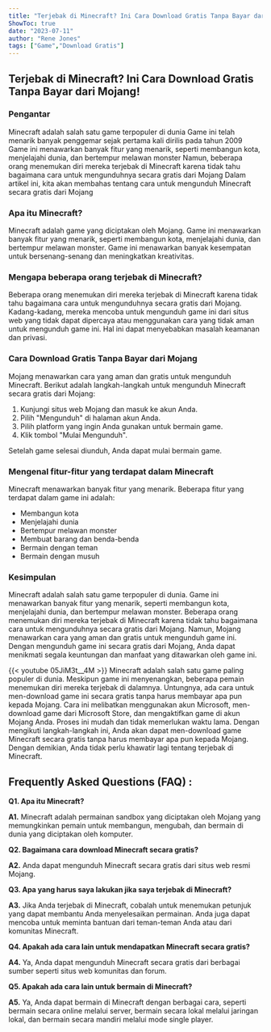 ```yaml
---
title: "Terjebak di Minecraft? Ini Cara Download Gratis Tanpa Bayar dari Mojang!"
ShowToc: true 
date: "2023-07-11"
author: "Rene Jones" 
tags: ["Game","Download Gratis"]
---
```

## Terjebak di Minecraft? Ini Cara Download Gratis Tanpa Bayar dari Mojang!

### Pengantar
Minecraft adalah salah satu game terpopuler di dunia Game ini telah menarik banyak penggemar sejak pertama kali dirilis pada tahun 2009 Game ini menawarkan banyak fitur yang menarik, seperti membangun kota, menjelajahi dunia, dan bertempur melawan monster Namun, beberapa orang menemukan diri mereka terjebak di Minecraft karena tidak tahu bagaimana cara untuk mengunduhnya secara gratis dari Mojang Dalam artikel ini, kita akan membahas tentang cara untuk mengunduh Minecraft secara gratis dari Mojang

### Apa itu Minecraft?
Minecraft adalah game yang diciptakan oleh Mojang. Game ini menawarkan banyak fitur yang menarik, seperti membangun kota, menjelajahi dunia, dan bertempur melawan monster. Game ini menawarkan banyak kesempatan untuk bersenang-senang dan meningkatkan kreativitas.

### Mengapa beberapa orang terjebak di Minecraft?
Beberapa orang menemukan diri mereka terjebak di Minecraft karena tidak tahu bagaimana cara untuk mengunduhnya secara gratis dari Mojang. Kadang-kadang, mereka mencoba untuk mengunduh game ini dari situs web yang tidak dapat dipercaya atau menggunakan cara yang tidak aman untuk mengunduh game ini. Hal ini dapat menyebabkan masalah keamanan dan privasi.

### Cara Download Gratis Tanpa Bayar dari Mojang
Mojang menawarkan cara yang aman dan gratis untuk mengunduh Minecraft. Berikut adalah langkah-langkah untuk mengunduh Minecraft secara gratis dari Mojang:

1. Kunjungi situs web Mojang dan masuk ke akun Anda.
2. Pilih "Mengunduh" di halaman akun Anda.
3. Pilih platform yang ingin Anda gunakan untuk bermain game.
4. Klik tombol "Mulai Mengunduh".

Setelah game selesai diunduh, Anda dapat mulai bermain game.

### Mengenal fitur-fitur yang terdapat dalam Minecraft
Minecraft menawarkan banyak fitur yang menarik. Beberapa fitur yang terdapat dalam game ini adalah:

- Membangun kota
- Menjelajahi dunia
- Bertempur melawan monster
- Membuat barang dan benda-benda
- Bermain dengan teman
- Bermain dengan musuh

### Kesimpulan
Minecraft adalah salah satu game terpopuler di dunia. Game ini menawarkan banyak fitur yang menarik, seperti membangun kota, menjelajahi dunia, dan bertempur melawan monster. Beberapa orang menemukan diri mereka terjebak di Minecraft karena tidak tahu bagaimana cara untuk mengunduhnya secara gratis dari Mojang. Namun, Mojang menawarkan cara yang aman dan gratis untuk mengunduh game ini. Dengan mengunduh game ini secara gratis dari Mojang, Anda dapat menikmati segala keuntungan dan manfaat yang ditawarkan oleh game ini.

{{< youtube 05JiM3t__4M >}} 
Minecraft adalah salah satu game paling populer di dunia. Meskipun game ini menyenangkan, beberapa pemain menemukan diri mereka terjebak di dalamnya. Untungnya, ada cara untuk men-download game ini secara gratis tanpa harus membayar apa pun kepada Mojang. Cara ini melibatkan menggunakan akun Microsoft, men-download game dari Microsoft Store, dan mengaktifkan game di akun Mojang Anda. Proses ini mudah dan tidak memerlukan waktu lama. Dengan mengikuti langkah-langkah ini, Anda akan dapat men-download game Minecraft secara gratis tanpa harus membayar apa pun kepada Mojang. Dengan demikian, Anda tidak perlu khawatir lagi tentang terjebak di Minecraft.

## Frequently Asked Questions (FAQ) :
**Q1. Apa itu Minecraft?**

**A1.** Minecraft adalah permainan sandbox yang diciptakan oleh Mojang yang memungkinkan pemain untuk membangun, mengubah, dan bermain di dunia yang diciptakan oleh komputer.

**Q2. Bagaimana cara download Minecraft secara gratis?**

**A2.** Anda dapat mengunduh Minecraft secara gratis dari situs web resmi Mojang.

**Q3. Apa yang harus saya lakukan jika saya terjebak di Minecraft?**

**A3.** Jika Anda terjebak di Minecraft, cobalah untuk menemukan petunjuk yang dapat membantu Anda menyelesaikan permainan. Anda juga dapat mencoba untuk meminta bantuan dari teman-teman Anda atau dari komunitas Minecraft.

**Q4. Apakah ada cara lain untuk mendapatkan Minecraft secara gratis?**

**A4.** Ya, Anda dapat mengunduh Minecraft secara gratis dari berbagai sumber seperti situs web komunitas dan forum.

**Q5. Apakah ada cara lain untuk bermain di Minecraft?**

**A5.** Ya, Anda dapat bermain di Minecraft dengan berbagai cara, seperti bermain secara online melalui server, bermain secara lokal melalui jaringan lokal, dan bermain secara mandiri melalui mode single player.




